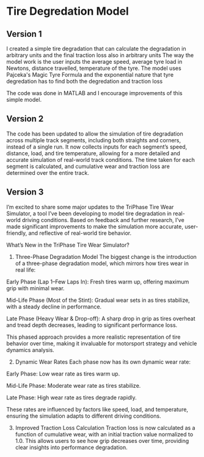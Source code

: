 # Tire Degredation Model
## Version 1
I created a simple tire degradation that can calculate the degradation in arbitrary units and the final traction loss also in arbitrary units
The way the model work is the user inputs the average speed, average tyre load in Newtons, distance travelled, temperature of the tyre. The model uses Pajceka's Magic Tyre Formula and the exponential nature that tyre degredation has to find both the degredation and traction loss

The code was done in MATLAB and I encourage improvements of this simple model. 

## Version 2
The code has been updated to allow the simulation of tire degradation across multiple track segments, including both straights and corners, instead of a single run. It now collects inputs for each segment’s speed, distance, load, and tire temperature, allowing for a more detailed and accurate simulation of real-world track conditions. The time taken for each segment is calculated, and cumulative wear and traction loss are determined over the entire track.

## Version 3
I’m excited to share some major updates to the TriPhase Tire Wear Simulator, a tool I’ve been developing to model tire degradation in real-world driving conditions. Based on feedback and further research, I’ve made significant improvements to make the simulation more accurate, user-friendly, and reflective of real-world tire behavior.

What’s New in the TriPhase Tire Wear Simulator?
1. Three-Phase Degradation Model
The biggest change is the introduction of a three-phase degradation model, which mirrors how tires wear in real life:

Early Phase (Lap 1–Few Laps In): Fresh tires warm up, offering maximum grip with minimal wear.

Mid-Life Phase (Most of the Stint): Gradual wear sets in as tires stabilize, with a steady decline in performance.

Late Phase (Heavy Wear & Drop-off): A sharp drop in grip as tires overheat and tread depth decreases, leading to significant performance loss.

This phased approach provides a more realistic representation of tire behavior over time, making it invaluable for motorsport strategy and vehicle dynamics analysis.

2. Dynamic Wear Rates
Each phase now has its own dynamic wear rate:

Early Phase: Low wear rate as tires warm up.

Mid-Life Phase: Moderate wear rate as tires stabilize.

Late Phase: High wear rate as tires degrade rapidly.

These rates are influenced by factors like speed, load, and temperature, ensuring the simulation adapts to different driving conditions.

3. Improved Traction Loss Calculation
Traction loss is now calculated as a function of cumulative wear, with an initial traction value normalized to 1.0. This allows users to see how grip decreases over time, providing clear insights into performance degradation.


